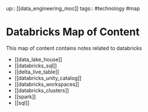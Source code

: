 up:: [[data_engineering_moc]]
tags:: #technology #map

# Databricks Map of Content

This map of content contains notes related to databricks

- [[data_lake_house]]
- [[databricks_sql]]
- [[delta_live_table]]
- [[databricks_unity_catalog]]
- [[databricks_workspaces]]
- [[databricks_clusters]]
- [[spark]]
- [[sql]]
